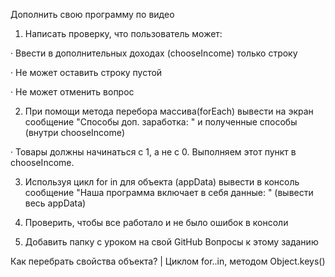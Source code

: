 Дополнить свою программу по видео

1) Написать проверку, что пользователь может:

·        Ввести в дополнительных доходах (chooseIncome) только строку

·        Не может оставить строку пустой

·        Не может отменить вопрос

2) При помощи метода перебора массива(forEach) вывести на экран сообщение "Способы доп. заработка: " и полученные способы (внутри chooseIncome)

·        Товары должны начинаться с 1, а не с 0. Выполняем этот пункт в chooseIncome.

3) Используя цикл for in для объекта (appData) вывести в консоль сообщение "Наша программа включает в себя данные: " (вывести весь appData)

4) Проверить, чтобы все работало и не было ошибок в консоли

5) Добавить папку с уроком на свой GitHub
Вопросы к этому заданию

Как перебрать свойства объекта? | Циклом for..in, методом Object.keys()